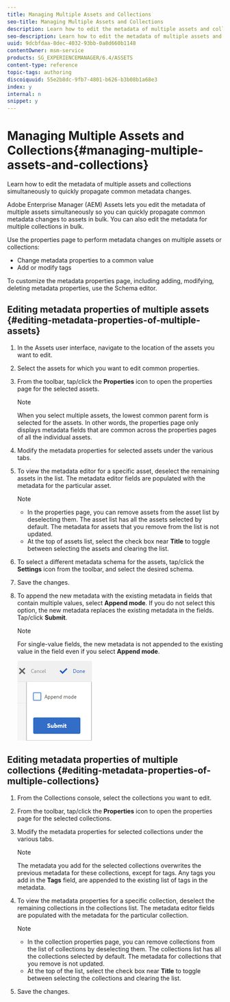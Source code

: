 ```yaml
---
title: Managing Multiple Assets and Collections
seo-title: Managing Multiple Assets and Collections
description: Learn how to edit the metadata of multiple assets and collections simultaneously to quickly propagate common metadata changes.
seo-description: Learn how to edit the metadata of multiple assets and collections in bulk.
uuid: 9dcbfdaa-8dec-4032-93bb-0a8d660b1148
contentOwner: msm-service
products: SG_EXPERIENCEMANAGER/6.4/ASSETS
content-type: reference
topic-tags: authoring
discoiquuid: 55e2b8dc-9fb7-4801-b626-b3b08b1a68e3
index: y
internal: n
snippet: y
---
```


# Managing Multiple Assets and Collections{#managing-multiple-assets-and-collections}

Learn how to edit the metadata of multiple assets and collections simultaneously to quickly propagate common metadata changes.

Adobe Enterprise Manager (AEM) Assets lets you edit the metadata of multiple assets simultaneously so you can quickly propagate common metadata changes to assets in bulk. You can also edit the metadata for multiple collections in bulk.

Use the properties page to perform metadata changes on multiple assets or collections:

* Change metadata properties to a common value
* Add or modify tags

To customize the metadata properties page, including adding, modifying, deleting metadata properties, use the Schema editor.

## Editing metadata properties of multiple assets {#editing-metadata-properties-of-multiple-assets}

1. In the Assets user interface, navigate to the location of the assets you want to edit.
1. Select the assets for which you want to edit common properties.
1. From the toolbar, tap/click the **Properties** icon to open the properties page for the selected assets.

   >[!NOTE]
   >
   >When you select multiple assets, the lowest common parent form is selected for the assets. In other words, the properties page only displays metadata fields that are common across the properties pages of all the individual assets.

1. Modify the metadata properties for selected assets under the various tabs.
1. To view the metadata editor for a specific asset, deselect the remaining assets in the list. The metadata editor fields are populated with the metadata for the particular asset.

   >[!NOTE]
   >
   >
   >    
   >    
   >    * In the properties page, you can remove assets from the asset list by deselecting them. The asset list has all the assets selected by default. The metadata for assets that you remove from the list is not updated.
   >    * At the top of assets list, select the check box near **Title** to toggle between selecting the assets and clearing the list.
   >    
   >

1. To select a different metadata schema for the assets, tap/click the **Settings** icon from the toolbar, and select the desired schema.
1. Save the changes.
1. To append the new metadata with the existing metadata in fields that contain multiple values, select **Append mode**. If you do not select this option, the new metadata replaces the existing metadata in the fields. Tap/click **Submit**.

   >[!NOTE]
   >
   >For single-value fields, the new metadata is not appended to the existing value in the field even if you select **Append mode**.

   ![](assets/chlimage_1-402.png)

## Editing metadata properties of multiple collections {#editing-metadata-properties-of-multiple-collections}

1. From the Collections console, select the collections you want to edit.
1. From the toolbar, tap/click the **Properties** icon to open the properties page for the selected collections.
1. Modify the metadata properties for selected collections under the various tabs.

   >[!NOTE]
   >
   >The metadata you add for the selected collections overwrites the previous metadata for these collections, except for tags. Any tags you add in the **Tags** field, are appended to the existing list of tags in the metadata.

1. To view the metadata properties for a specific collection, deselect the remaining collections in the collections list. The metadata editor fields are populated with the metadata for the particular collection.

   >[!NOTE]
   >
   >
   >    
   >    
   >    * In the collection properties page, you can remove collections from the list of collections by deselecting them. The collections list has all the collections selected by default. The metadata for collections that you remove is not updated.
   >    * At the top of the list, select the check box near **Title** to toggle between selecting the collections and clearing the list.
   >    
   >

1. Save the changes.

